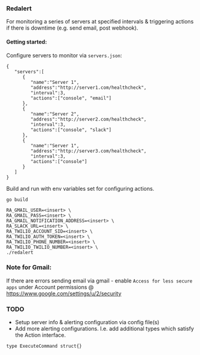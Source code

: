 ### Redalert
For monitoring a series of servers at specified intervals & triggering actions if there is downtime (e.g. send email, post webhook).

#### Getting started:
Configure servers to monitor via `servers.json`:
```
{
   "servers":[
      {
         "name":"Server 1",
         "address":"http://server1.com/healthcheck",
         "interval":3,
         "actions":["console", "email"]
      },
      {
         "name":"Server 2",
         "address":"http://server2.com/healthcheck",
         "interval":3,
         "actions":["console", "slack"]
      },
      {
         "name":"Server 1",
         "address":"http://server3.com/healthcheck",
         "interval":3,
         "actions":["console"]
      }
   ]
}
```

Build and run with env variables set for configuring actions.
```
go build

RA_GMAIL_USER=<insert> \
RA_GMAIL_PASS=<insert> \
RA_GMAIL_NOTIFICATION_ADDRESS=<insert> \
RA_SLACK_URL=<insert> \
RA_TWILIO_ACCOUNT_SID=<insert> \
RA_TWILIO_AUTH_TOKEN=<insert> \
RA_TWILIO_PHONE_NUMBER=<insert> \
RA_TWILIO_TWILIO_NUMBER=<insert> \
./redalert
```

### Note for Gmail:
If there are errors sending email via gmail - enable `Access for less secure apps` under Account permissions @ https://www.google.com/settings/u/2/security

### TODO
* Setup server info & alerting configuration via config file(s)
* Add more alerting configurations. I.e. add additional types which satisfy the Action interface.
```
type ExecuteCommand struct{}
```